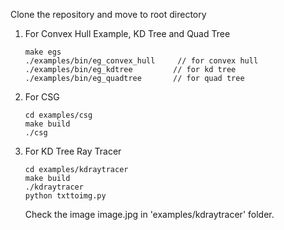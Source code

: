 Clone the repository and move to root directory

1. For Convex Hull Example, KD Tree and Quad Tree
    ```
    make egs
    ./examples/bin/eg_convex_hull     // for convex hull
    ./examples/bin/eg_kdtree         // for kd tree
    ./examples/bin/eg_quadtree       // for quad tree
    ```
    
    
2. For CSG
    ```
    cd examples/csg
    make build
    ./csg
    ```
    
3. For KD Tree Ray Tracer
    ```
    cd examples/kdraytracer
    make build
    ./kdraytracer
    python txttoimg.py
    ```
    
    Check the image image.jpg in 'examples/kdraytracer' folder.